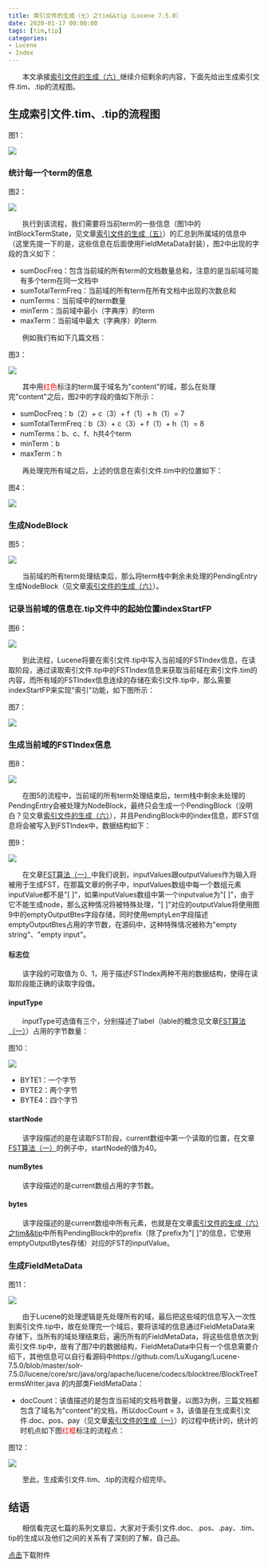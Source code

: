 ```yaml
---
title: 索引文件的生成（七）之tim&&tip（Lucene 7.5.0）
date: 2020-01-17 00:00:00
tags: [tim,tip]
categories:
- Lucene
- Index
---
```


&emsp;&emsp;本文承接[索引文件的生成（六）](https://www.amazingkoala.com.cn/Lucene/Index/2020/0115/索引文件的生成（六）之tim&&tip)继续介绍剩余的内容，下面先给出生成索引文件.tim、.tip的流程图。

## 生成索引文件.tim、.tip的流程图

图1：

<img src="http://www.amazingkoala.com.cn/uploads/lucene/index/索引文件的生成/索引文件的生成（七）/1.png">

### 统计每一个term的信息

图2：

<img src="http://www.amazingkoala.com.cn/uploads/lucene/index/索引文件的生成/索引文件的生成（七）/2.png">

&emsp;&emsp;执行到该流程，我们需要将当前term的一些信息（图1中的IntBlockTermState，见文章[索引文件的生成（五）](https://www.amazingkoala.com.cn/Lucene/Index/2020/0110/索引文件的生成（五）之tim&&tip)）的汇总到所属域的信息中（这里先提一下的是，这些信息在后面使用FieldMetaData封装），图2中出现的字段的含义如下：

- sumDocFreq：包含当前域的所有term的文档数量总和，注意的是当前域可能有多个term在同一文档中
- sumTotalTermFreq：当前域的所有term在所有文档中出现的次数总和
- numTerms：当前域中的term数量
- minTerm：当前域中最小（字典序）的term
- maxTerm：当前域中最大（字典序）的term

&emsp;&emsp;例如我们有如下几篇文档：

图3：

<img src="http://www.amazingkoala.com.cn/uploads/lucene/index/索引文件的生成/索引文件的生成（七）/3.png">

&emsp;&emsp;其中用<font color=Red>红色</font>标注的term属于域名为"content"的域，那么在处理完"content"之后，图2中的字段的值如下所示：

- sumDocFreq：b（2）+ c（3）+ f（1）+ h（1）= 7
- sumTotalTermFreq：b（3）+ c（3）+ f（1）+ h（1）= 8
- numTerms：b、c、f、h共4个term
- minTerm：b
- maxTerm：h

&emsp;&emsp;再处理完所有域之后，上述的信息在索引文件.tim中的位置如下：

图4：

<img src="http://www.amazingkoala.com.cn/uploads/lucene/index/索引文件的生成/索引文件的生成（七）/4.png">

### 生成NodeBlock

图5：

<img src="http://www.amazingkoala.com.cn/uploads/lucene/index/索引文件的生成/索引文件的生成（七）/5.png">

&emsp;&emsp;当前域的所有term处理结束后，那么将term栈中剩余未处理的PendingEntry生成NodeBlock（见文章[索引文件的生成（六）](https://www.amazingkoala.com.cn/Lucene/Index/2020/0115/索引文件的生成（六）之tim&&tip)）。

### 记录当前域的信息在.tip文件中的起始位置indexStartFP

图6：

<img src="http://www.amazingkoala.com.cn/uploads/lucene/index/索引文件的生成/索引文件的生成（七）/6.png">

&emsp;&emsp;到此流程，Lucene将要在索引文件.tip中写入当前域的FSTIndex信息，在读取阶段，通过读取索引文件.tip中的FSTIndex信息来获取当前域在索引文件.tim的内容，而所有域的FSTIndex信息连续的存储在索引文件.tip中，那么需要indexStartFP来实现"索引"功能，如下图所示：

图7：

<img src="http://www.amazingkoala.com.cn/uploads/lucene/index/索引文件的生成/索引文件的生成（七）/7.png">

### 生成当前域的FSTIndex信息

图8：

<img src="http://www.amazingkoala.com.cn/uploads/lucene/index/索引文件的生成/索引文件的生成（七）/8.png">

&emsp;&emsp;在图5的流程中，当前域的所有term处理结束后，term栈中剩余未处理的PendingEntry会被处理为NodeBlock，最终只会生成一个PendingBlock（没明白？见文章[索引文件的生成（六）](https://www.amazingkoala.com.cn/Lucene/Index/2020/0115/索引文件的生成（六）之tim&&tip)），并且PendingBlock中的index信息，即FST信息将会被写入到FSTIndex中，数据结构如下：

图9：

<img src="http://www.amazingkoala.com.cn/uploads/lucene/index/索引文件的生成/索引文件的生成（七）/9.png">

&emsp;&emsp;在文章[FST算法（一）](https://www.amazingkoala.com.cn/Lucene/yasuocunchu/2019/0220/FST（一）)中我们说到，inputValues跟outputValues作为输入将被用于生成FST，在那篇文章的例子中，inputValues数组中每一个数组元素inputValue都不是"[ ]"，如果inputValues数组中第一个inputvalue为"[ ]"，由于它不能生成node，那么这种情况将被特殊处理，"[ ]"对应的outputValue将使用图9中的emptyOutputBtes字段存储，同时使用emptyLen字段描述emptyOutputBtes占用的字节数，在源码中，这种特殊情况被称为"empty string"、"empty input"。

#### 标志位

&emsp;&emsp;该字段的可取值为 0、1，用于描述FSTIndex两种不用的数据结构，使得在读取阶段能正确的读取字段值。

#### inputType

&emsp;&emsp;inputType可选值有三个，分别描述了label（lable的概念见文章[FST算法（一）](https://www.amazingkoala.com.cn/Lucene/yasuocunchu/2019/0220/FST（一）)）占用的字节数量：

图10：

<img src="http://www.amazingkoala.com.cn/uploads/lucene/index/索引文件的生成/索引文件的生成（七）/10.png">

- BYTE1：一个字节
- BYTE2：两个字节
- BYTE4：四个字节

#### startNode

&emsp;&emsp;该字段描述的是在读取FST阶段，current数组中第一个读取的位置，在文章[FST算法（一）](https://www.amazingkoala.com.cn/Lucene/yasuocunchu/2019/0220/FST（一）)的例子中，startNode的值为40。

#### numBytes

&emsp;&emsp;该字段描述的是current数组占用的字节数。

#### bytes

&emsp;&emsp;该字段描述的是current数组中所有元素，也就是在文章[索引文件的生成（六）之tim&&tip](https://www.amazingkoala.com.cn/Lucene/Index/2020/0115/索引文件的生成（六）之tim&&tip)中所有PendingBlock中的prefix（除了prefix为"[ ]"的信息，它使用emptyOutputBytes存储）对应的FST的inputValue。


### 生成FieldMetaData

图11：

<img src="http://www.amazingkoala.com.cn/uploads/lucene/index/索引文件的生成/索引文件的生成（七）/11.png">

&emsp;&emsp;由于Lucene的处理逻辑是先处理所有的域，最后把这些域的信息写入一次性到索引文件.tip中，故在处理完一个域后，要将该域的信息通过FieldMetaData来存储下，当所有的域处理结束后，遍历所有的FieldMetaData，将这些信息依次到索引文件.tip中，故有了图7中的数据结构，FieldMetaData中只有一个信息需要介绍下，其他信息可以自行看源码中https://github.com/LuXugang/Lucene-7.5.0/blob/master/solr-7.5.0/lucene/core/src/java/org/apache/lucene/codecs/blocktree/BlockTreeTermsWriter.java 的内部类FieldMetaData：

- docCount：该值描述的是包含当前域的文档号数量，以图3为例，三篇文档都包含了域名为"content"的文档，所以docCount = 3，该值是在生成索引文件.doc、pos、pay（见文章[索引文件的生成（一）](https://www.amazingkoala.com.cn/Lucene/Index/2019/1226/索引文件的生成（一）之doc&&pay&&pos)）的过程中统计的，统计的时机点如下图<font color=Red>红框</font>标注的流程点：

图12：

<img src="http://www.amazingkoala.com.cn/uploads/lucene/index/索引文件的生成/索引文件的生成（七）/12.png">

&emsp;&emsp;至此，生成索引文件.tim、.tip的流程介绍完毕。

## 结语

&emsp;&emsp;相信看完这七篇的系列文章后，大家对于索引文件.doc、.pos、.pay、.tim、tip的生成以及他们之间的关系有了深刻的了解，自己品。

[点击](http://www.amazingkoala.com.cn/attachment/Lucene/Index/索引文件的生成/索引文件的生成（七）/索引文件的生成（七）.zip)下载附件